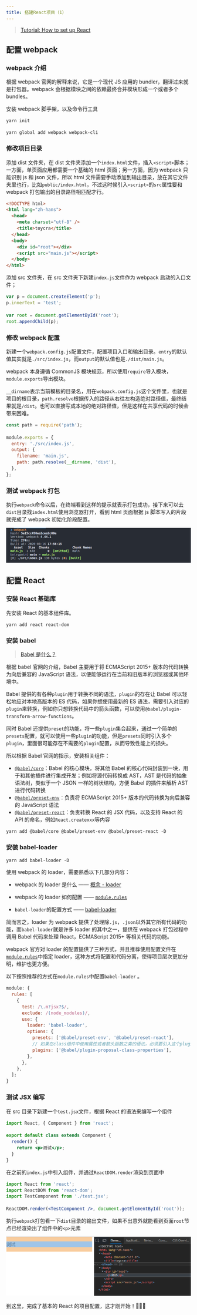 ```yaml
---
title: 搭建React项目（1）
---
```


> [Tutorial: How to set up React](https://www.valentinog.com/blog/babel/)

## 配置 webpack

### webpack 介绍

根据 webpack 官网的解释来说，它是一个现代 JS 应用的 bundler，翻译过来就是打包器。webpack 会根据模块之间的依赖最终合并模块形成一个或者多个 bundles。

安装 webpack 脚手架，以及命令行工具

```shell
yarn init

yarn global add webpack webpack-cli
```

### 修改项目目录

添加 dist 文件夹，在 dist 文件夹添加一个`index.html`文件，插入`<script>`脚本；一方面，单页面应用都需要一个基础的 html 页面；另一方面，因为 webpack 只能识别 js 和 json 文件，所以 html 文件需要手动添加到输出目录，放在其它文件夹里也行，比如`public/index.html`，不过这时候引入`<script>`的`src`属性要和 webpack 打包输出的目录路径相匹配才行。

```html
<!DOCTYPE html>
<html lang="zh-hans">
  <head>
    <meta charset="utf-8" />
    <title>toycra</title>
  </head>
  <body>
    <div id="root"></div>
    <script src="main.js"></script>
  </body>
</html>
```

添加 src 文件夹，在 src 文件夹下新建`index.js`文件作为 webpack 启动的入口文件；

```javascript
var p = document.createElement('p');
p.innerText = 'test';

var root = document.getElementById('root');
root.appendChild(p);
```

### 修改 webpack 配置

新建一个`webpack.config.js`配置文件，配置项目入口和输出目录。`entry`的默认值其实就是`./src/index.js`，而`output`的默认值也是`./dist/main.js`。

webpack 本身遵循 CommonJS 模块规范，所以使用`require`导入模块，`module.exports`导出模块。

`__dirname`表示当前模板的目录名，用在`webpack.config.js`这个文件里，也就是项目的根目录，`path.resolve`根据传入的路径从右往左构造绝对路径值，最终结果就是`/dist`。也可以直接写成本地的绝对路径值，但是这样在共享代码的时候会带来困难。

```javascript
const path = require('path');

module.exports = {
  entry: './src/index.js',
  output: {
    filename: 'main.js',
    path: path.resolve(__dirname, 'dist'),
  },
};
```

### 测试 webpack 打包

执行`webpack`命令以后，在终端看到这样的提示就表示打包成功，接下来可以去`dist`目录找`index.html`使用浏览器打开，看到 html 页面根据 js 脚本写入的片段就完成了 webpack 初始化阶段配置。

![image-20200816181805351](../images/image-20200816181805351.png)

## 配置 React

### 安装 React 基础库

先安装 React 的基本组件库。

```shell
yarn add react react-dom
```

### 安装 babel

> [Babel 是什么？](<[https://www.babeljs.cn/docs/#jsx-%E4%B8%8E-react](https://www.babeljs.cn/docs/#jsx-与-react)>)

根据 babel 官网的介绍，Babel 主要用于将 ECMAScript 2015+ 版本的代码转换为向后兼容的 JavaScript 语法，以便能够运行在当前和旧版本的浏览器或其他环境中。

Babel 提供的有各种`plugin`用于转换不同的语法，`plugin`的存在让 Babel 可以轻松地应对本地高版本的 ES 代码，如果你想使用最新的 ES 语法，需要引入对应的`plugin`来转换，例如你只想转换代码中的箭头函数，可以使用`@babel/plugin-transform-arrow-functions`。

同时 Babel 还提供`preset`的功能，将一些`plugin`集合起来，通过一个简单的`presets`配置，就可以使用一些`plugin`的功能，但是`presets`同时引入多个`plugin`，里面很可能存在不需要的`plugin`配置，从而导致性能上的损失。

所以根据 Babel 官网的指示，安装相关组件：

- [`@babel/core`](https://babeljs.io/docs/en/core-packages)：Babel 的核心模块，将其他 Babel 的核心代码封装到一块，用于和其他插件进行集成开发；例如将源代码转换成 AST，AST 是代码的抽象语法树，类似于一个 JSON 一样的树状结构，方便 Babel 的插件来解析 AST 进行代码转换
- [`@babel/preset-env`](https://babeljs.io/docs/en/babel-preset-env)：负责将 ECMAScript 2015+ 版本的代码转换为向后兼容的 JavaScript 语法
- [`@babel/preset-react`](https://babeljs.io/docs/en/babel-preset-react)：负责转换 React 的 JSX 代码，以及支持 React 的 API 的命名，例如`React.createxxx`等内容

```shell
yarn add @babel/core @babel/preset-env @babel/preset-react -D
```

### 安装 babel-loader

```shell
yarn add babel-loader -D
```

使用 webpack 的 loader，需要熟悉以下几部分内容：

- webpack 的 loader 是什么 —— [概念 - loader](https://webpack.docschina.org/concepts/loaders/#configuration)
- webpack 的 loader 如何配置 —— [`module.rules`](https://webpack.docschina.org/configuration/module/#modulerules)

- `babel-loader`的配置方式 —— [babel-loader](https://webpack.js.org/loaders/babel-loader/)

简而言之，loader 为 webpack 提供了处理除`.js`，`.json`以外其它所有代码的功能，而`babel-loader`就是许多 loader 的其中之一，提供在 webpack 打包过程中调用 Babel 代码来处理 React，ECMAScript 2015+ 等相关代码的功能。

webpack 官方对 loader 的配置提供了三种方式，并且推荐使用配置文件在[`module.rules`](https://webpack.docschina.org/configuration/module/#modulerules)中指定 loader，这种方式将配置和代码分离，使得项目层次更加分明，维护也更方便。

以下按照推荐的方式在`module.rules`中配置`babel-loader` 。

```javascript
module: {
  rules: [
    {
      test: /\.m?jsx?$/,
      exclude: /(node_modules)/,
      use: {
        loader: 'babel-loader',
        options: {
          presets: ['@babel/preset-env', '@babel/preset-react'],
          // 如果在class组件中使用属性或者箭头函数之类的语法，必须要引入这个plugin
          plugins: ['@babel/plugin-proposal-class-properties'],
        },
      },
    },
  ];
}
```

### 测试 JSX 编写

在 src 目录下新建一个`test.jsx`文件，根据 React 的语法来编写一个组件

```jsx | pure
import React, { Component } from 'react';

export default class extends Component {
  render() {
    return <p>测试</p>;
  }
}
```

在之前的`index.js`中引入组件，并通过`ReactDOM.render`渲染到页面中

```jsx | pure
import React from 'react';
import ReactDOM from 'react-dom';
import TestComponent from './test.jsx';

ReactDOM.render(<TestComponent />, document.getElementById('root'));
```

执行`webpack`打包看一下`dist`目录的输出文件，如果不出意外就能看到页面`root`节点已经渲染出了组件中的`<p>`元素

![image-20200816232551952](../images/image-20200816232551952.png)

到这里，完成了基本的 React 的项目配置，这才刚开始！🤪🤪🤪

